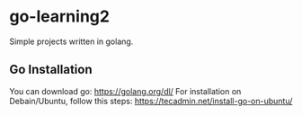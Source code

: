 # go-learning2

Simple projects written in golang. 


## Go Installation 

You can download go: https://golang.org/dl/
For installation on Debain/Ubuntu, follow this steps: https://tecadmin.net/install-go-on-ubuntu/



